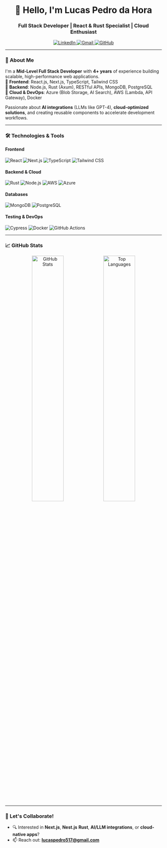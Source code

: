 <h1 align="center">👋 Hello, I'm Lucas Pedro da Hora</h1>
<h3 align="center">Full Stack Developer | React & Rust Specialist | Cloud Enthusiast</h3>

<p align="center">
  <a href="https://www.linkedin.com/in/olucaspedro/" target="_blank">
    <img src="https://img.shields.io/badge/LinkedIn-0077B5?style=for-the-badge&logo=linkedin&logoColor=white" alt="LinkedIn">
  </a>
  <a href="mailto:lucaspedro517@gmail.com">
    <img src="https://img.shields.io/badge/Gmail-D14836?style=for-the-badge&logo=gmail&logoColor=white" alt="Gmail">
  </a>
  <a href="https://github.com/Lusk1nha">
    <img src="https://img.shields.io/badge/GitHub-100000?style=for-the-badge&logo=github&logoColor=white" alt="GitHub">
  </a>
</p>

---

### 🚀 **About Me**
I'm a **Mid-Level Full Stack Developer** with **4+ years** of experience building scalable, high-performance web applications.  
🔹 **Frontend**: React.js, Next.js, TypeScript, Tailwind CSS  
🔹 **Backend**: Node.js, Rust (Axum), RESTful APIs, MongoDB, PostgreSQL  
🔹 **Cloud & DevOps**: Azure (Blob Storage, AI Search), AWS (Lambda, API Gateway), Docker  

Passionate about **AI integrations** (LLMs like GPT-4), **cloud-optimized solutions**, and creating reusable components to accelerate development workflows.

---

### 🛠️ **Technologies & Tools**

#### **Frontend**  
![React](https://img.shields.io/badge/React-20232A?style=flat&logo=react&logoColor=61DAFB)
![Next.js](https://img.shields.io/badge/Next.js-000000?style=flat&logo=nextdotjs&logoColor=white)
![TypeScript](https://img.shields.io/badge/TypeScript-3178C6?style=flat&logo=typescript&logoColor=white)
![Tailwind CSS](https://img.shields.io/badge/Tailwind_CSS-38B2AC?style=flat&logo=tailwind-css&logoColor=white)

#### **Backend & Cloud**  
![Rust](https://img.shields.io/badge/Rust-000000?style=flat&logo=rust&logoColor=white)
![Node.js](https://img.shields.io/badge/Node.js-339933?style=flat&logo=nodedotjs&logoColor=white)
![AWS](https://img.shields.io/badge/AWS-232F3E?style=flat&logo=amazon-aws&logoColor=white)
![Azure](https://img.shields.io/badge/Azure-0089D6?style=flat&logo=microsoft-azure&logoColor=white)

#### **Databases**  
![MongoDB](https://img.shields.io/badge/MongoDB-47A248?style=flat&logo=mongodb&logoColor=white)
![PostgreSQL](https://img.shields.io/badge/PostgreSQL-4169E1?style=flat&logo=postgresql&logoColor=white)

#### **Testing & DevOps**  
![Cypress](https://img.shields.io/badge/Cypress-17202C?style=flat&logo=cypress&logoColor=white)
![Docker](https://img.shields.io/badge/Docker-2496ED?style=flat&logo=docker&logoColor=white)
![GitHub Actions](https://img.shields.io/badge/GitHub_Actions-2088FF?style=flat&logo=github-actions&logoColor=white)

---

### 📈 **GitHub Stats**

<p align="center">
  <img src="https://github-readme-stats.vercel.app/api?username=Lusk1nha&show_icons=true&theme=dark&hide_border=true" alt="GitHub Stats" width="45%">
  <img src="https://github-readme-stats.vercel.app/api/top-langs/?username=Lusk1nha&layout=compact&theme=dark&hide_border=true" alt="Top Languages" width="45%">
</p>

---

### 🤝 **Let's Collaborate!**
- 🔍 Interested in **Next.js**, **Nest.js** **Rust**, **AI/LLM integrations**, or **cloud-native apps**?  
- 📫 Reach out: **lucaspedro517@gmail.com**
